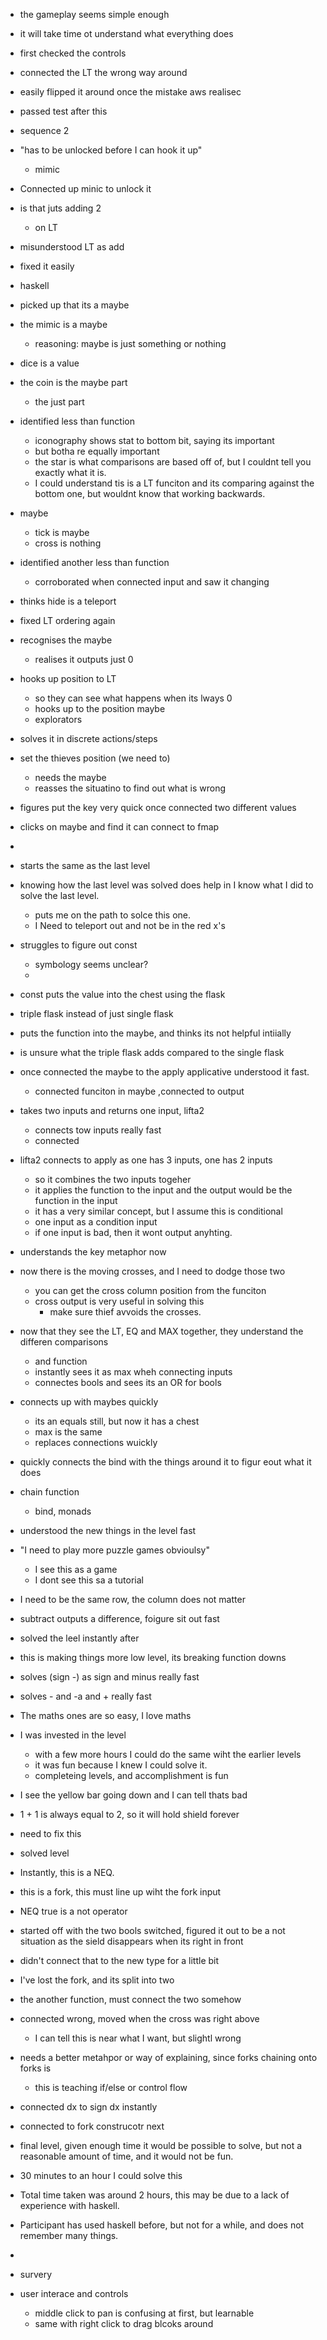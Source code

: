 - the gameplay seems simple enough
- it will take time ot understand what everything does

- first checked the controls
- connected the LT the wrong way around
- easily flipped it around once the mistake aws realisec
- passed test after this

- sequence 2
- "has to be unlocked before I can hook it up"
    - mimic
- Connected up minic to unlock it
- is that juts adding 2
    - on LT
- misunderstood LT as add
- fixed it easily

- haskell
- picked up that its a maybe
- the mimic is a maybe
    - reasoning: maybe is just something or nothing
- dice is a value
- the coin is the maybe part
    - the just part
- identified less than function
    - iconography shows stat to bottom bit, saying its important
    - but botha re equally important
    - the star is what comparisons are based off of, but I couldnt tell you exactly what it is.
    - I could understand tis is a LT funciton and its comparing against the bottom one, but wouldnt know that working backwards.
 - maybe
    - tick is maybe
    - cross is nothing

- identified another less than function
    - corroborated when connected input and saw it changing
- thinks hide is a teleport
- fixed LT ordering again

- recognises the maybe
    - realises it outputs just 0

- hooks up position to LT
    - so they can see what happens when its lways 0
    - hooks up to the position maybe
    - explorators
- solves it in discrete actions/steps

- set the thieves position (we need to)
    - needs the maybe
    - reasses the situatino to find out what is wrong

- figures put the key very quick once connected two different values
- clicks on maybe and find it can connect to fmap
- 

- starts the same as the last level
- knowing how the last level was solved does help in I know what I did to solve the last level.
    - puts me on the path to solce this one.
    - I Need to teleport out and not be in the red x's

- struggles to figure out const
    - symbology seems unclear?
    - 


- const puts the value into the chest using the flask

- triple flask instead of just single flask
- puts the function into the maybe, and thinks its not helpful intiially
- is unsure what the triple flask adds compared to the single flask
- once connected the maybe to the apply applicative understood it fast.
    - connected funciton in maybe ,connected to output

- takes two inputs and returns one input, lifta2
    - connects tow inputs really fast
    - connected 

- lifta2 connects to apply as one has 3 inputs, one has 2 inputs
    - so it combines the two inputs togeher
    - it applies the function to the input and the output would be the function in the input
    - it has a very similar concept, but I assume this is conditional
    - one input as a condition input
    - if one input is bad, then it wont output anyhting.

- understands the key metaphor now


- now there is the moving crosses, and I need to dodge those two
    - you can get the cross column position from the funciton
    - cross output is very useful in solving this
         - make sure thief avvoids the crosses.

- now that they see the LT, EQ and MAX together, they understand the differen comparisons
     - and function 
    - instantly sees it as max wheh connecting inputs
    - connectes bools and sees its an OR for bools

- connects up with maybes quickly
    - its an equals still, but now it has a chest
    - max is the same
    - replaces connections wuickly

- quickly connects the bind with the things around it to figur eout what it does

- chain function
    - bind, monads

- understood the new things in the level fast

- "I need to play more puzzle games obvioulsy"
    - I see this as a game
    - I dont see this sa a tutorial

- I need to be the same row, the column does not matter

- subtract outputs a difference, foigure sit out fast
- solved the leel instantly after
- this is making things more low level, its breaking function downs

- solves (sign -) as sign and minus really fast
- solves - and -a and + really fast
- The maths ones are so easy, I love maths

- I was invested in the level
    - with a few more hours I could do the same wiht the earlier levels
    - it was fun because I knew I could solve it.
    - completeing levels, and accomplishment is fun


- I see the yellow bar going down and I can tell thats bad

- 1 + 1 is always equal to 2, so it will hold shield forever
- need to fix this
- solved level

- Instantly, this is a NEQ.
- this is a fork, this must line up wiht the fork input

- NEQ true is a not operator

- started off with the two bools switched, figured it out to be a not situation as the sield disappears when its right in front
- didn't connect that to the new type for a little bit

- I've lost the fork, and its split into two
- the another function, must connect the two somehow

- connected wrong, moved when the cross was right above
    - I can tell this is near what I want, but slightl wrong

- needs a better metahpor or way of explaining, since forks chaining onto forks is 
    - this is teaching if/else or control flow

- connected dx to sign dx instantly
- connected to fork construcotr next

- final level, given enough time it would be possible to solve, but not a reasonable amount of time, and it would not be fun.
- 30 minutes to an hour I could solve this

- Total time taken was around 2 hours, this may be due to a lack of experience with haskell.

- Participant has used haskell before, but not for a while, and does not remember many things.

-


- survery
- user interace and controls
    - middle click to pan is confusing at first, but learnable
    - same with right click to drag blcoks around
    